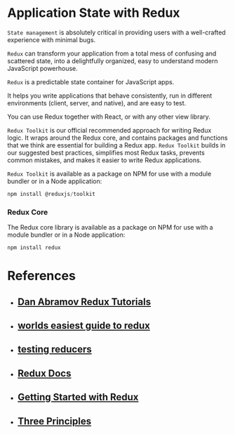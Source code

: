 # Application State with Redux

`State management` is absolutely critical in providing users with a well-crafted experience with minimal bugs.

`Redux` can transform your application from a total mess of confusing and scattered state, into a delightfully organized, easy to understand modern JavaScript powerhouse.

`Redux` is a predictable state container for JavaScript apps.

It helps you write applications that behave consistently, run in different environments (client, server, and native), and are easy to test.

You can use Redux together with React, or with any other view library.

`Redux Toolkit` is our official recommended approach for writing Redux logic. It wraps around the Redux core, and contains packages and functions that we think are essential for building a Redux app. `Redux Toolkit` builds in our suggested best practices, simplifies most Redux tasks, prevents common mistakes, and makes it easier to write Redux applications.


`Redux Toolkit` is available as a package on NPM for use with a module bundler or in a Node application:


```js 
npm install @reduxjs/toolkit
````


### Redux Core
The Redux core library is available as a package on NPM for use with a module bundler or in a Node application:

```js
npm install redux
```

# References

- ## [Dan Abramov Redux Tutorials](https://egghead.io/courses/fundamentals-of-redux-course-from-dan-abramov-bd5cc867)

- ## [worlds easiest guide to redux](https://www.freecodecamp.org/news/understanding-redux-the-worlds-easiest-guide-to-beginning-redux-c695f45546f6)

- ## [testing reducers](https://www.freecodecamp.org/news/understanding-redux-the-worlds-easiest-guide-to-beginning-redux-c695f45546f6)

- ## [Redux Docs](https://www.freecodecamp.org/news/understanding-redux-the-worlds-easiest-guide-to-beginning-redux-c695f45546f6)

- ## [Getting Started with Redux](https://egghead.io/courses/fundamentals-of-redux-course-from-dan-abramov-bd5cc867)

- ## [Three Principles](https://redux.js.org/understanding/thinking-in-redux/three-principles)
